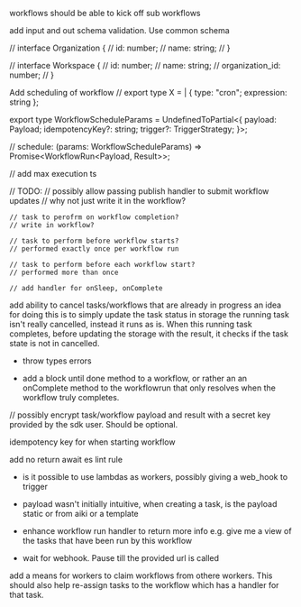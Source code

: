 workflows should be able to kick off sub workflows

add input and out schema validation. Use common schema

// interface Organization {
//     id: number;
//     name: string;
// }

// interface Workspace {
//     id: number;
//     name: string;
//     organization_id: number;
// }

Add scheduling of workflow
// export type X =
    | { type: "cron"; expression: string };

export type WorkflowScheduleParams<Payload> = UndefinedToPartial<{
	payload: Payload;
	idempotencyKey?: string;
	trigger?: TriggerStrategy;
}>;

// schedule: (params: WorkflowScheduleParams<Payload>) => Promise<WorkflowRun<Payload, Result>>;

// add max execution ts


// TODO:
	// possibly allow passing publish handler to submit workflow updates
	// why not just write it in the workflow?

	// task to perofrm on workflow completion?
	// write in workflow?

	// task to perform before workflow starts?
	// performed exactly once per workflow run

	// task to perform before each workflow start?
	// performed more than once

	// add handler for onSleep, onComplete


add ability to cancel tasks/workflows that are already in progress
an idea for doing this is to simply update the task status in storage
the running task isn't really cancelled, instead it runs as is.
When this running task completes, before updating the storage with the result, it checks if the 
task state is not in cancelled.

* throw types errors

* add a block until done method to a workflow, or rather an an onComplete method to the workflowrun that only resolves when the workflow truly completes.


// possibly encrypt task/workflow payload and result with a secret key provided by the sdk user. Should be optional.


idempotency key for when starting workflow

add no return await es lint rule


* is it possible to use lambdas as workers, possibly giving a web_hook to trigger

* payload wasn't initially intuitive, when creating a task, is the payload static or from aiki or a template

* enhance workflow run handler to return more info e.g. give me a view of the tasks that have been run by this workflow

* wait for webhook. Pause till the provided url is called

add a means for workers to claim workflows from othere workers.
This should also help re-assign tasks to the workflow which has a handler for that task.